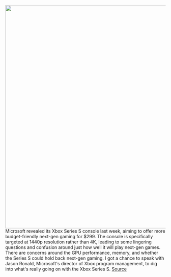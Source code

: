 <img src='https://cdn.vox-cdn.com/thumbor/U54XPm-La4g7H94Iztmxipvf-No=/0x0:2040x1351/1200x675/filters:focal(857x513:1183x839)/cdn.vox-cdn.com/uploads/chorus_image/image/67421784/twarren_200909_4177_0031.0.0.jpg' width='700px' /><br/>
Microsoft revealed its Xbox Series S console last week, aiming to offer more budget-friendly next-gen gaming for $299. The console is specifically targeted at 1440p resolution rather than 4K, leading to some lingering questions and confusion around just how well it will play next-gen games. There are concerns around the GPU performance, memory, and whether the Series S could hold back next-gen gaming. I got a chance to speak with Jason Ronald, Microsoft's director of Xbox program management, to dig into what's really going on with the Xbox Series S.
<a href='https://www.theverge.com/2020/9/17/21441174/xbox-series-s-next-gen-gaming-performance-gpu-memory-hardware'> Source <a/>